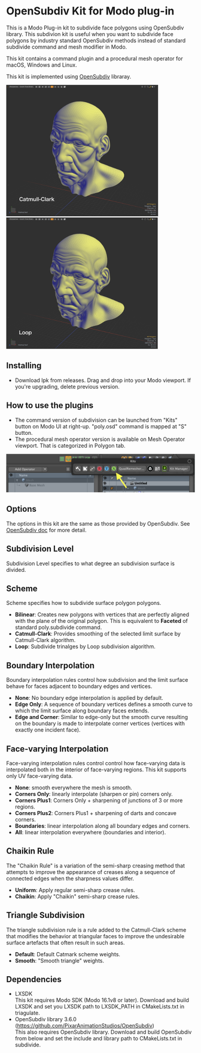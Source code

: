 # OpenSubdiv Kit for Modo plug-in
This is a Modo Plug-in kit to subdivide face polygons using OpenSubdiv library. This subdivion kit is useful when you want to subdivide face polygons by industry standard OpenSubdiv methods instead of standard subdivide command and mesh modifier in Modo.

This kit contains a command plugin and a procedural mesh operator for macOS, Windows and Linux.

This kit is implemented using [OpenSubdiv](https://github.com/PixarAnimationStudios/OpenSubdiv) libraray.


<div align="left">
<img src="./images/Catmull-Clark.png" style='max-height: 350px; object-fit: contain'/>
<img src="./images/Loop.png" style='max-height: 350px; object-fit: contain'/>
</div>


## Installing
- Download lpk from releases. Drag and drop into your Modo viewport. If you're upgrading, delete previous version.

## How to use the plugins
- The command version of subdivision can be launched from "Kits" button on Modo UI at right-up. "poly.osd" command is mapped at "S" button.  
- The procedural mesh operator version is available on Mesh Operator viewport. That is categorized in Polygon tab.
<div align="left">
<img src="./images/kits.png" style='max-height: 220px; object-fit: contain'/>
</div>

## Options
The options in this kit are the same as those provided by OpenSubdiv. See [OpenSubdiv doc](https://graphics.pixar.com/opensubdiv/docs/subdivision_surfaces.html#schemes-and-options) for more detail. <br>

## Subdivision Level
Subdivision Level specifies to what degree an subdivision surface is divided.<br>

## Scheme
Scheme specifies how to subdivide surface polygon polygons. <br>
- **Bilinear**: Creates new polygons with vertices that are perfectly aligned with the plane of the original polygon. This is equivalent to **Faceted** of standard poly.subdivide command.
- **Catmull-Clark**: Provides smoothing of the selected limit surface by Catmull-Clark algorithm.
- **Loop**: Subdivide trinalges by Loop subdivision algorithm.

## Boundary Interpolation
Boundary interpolation rules control how subdivision and the limit surface behave for faces adjacent to boundary edges and vertices. <br>
- **None**: No boundary edge interpolation is applied by default.
- **Edge Only**: A sequence of boundary vertices defines a smooth curve to which the limit surface along boundary faces extends.
- **Edge and Corner**: Similar to edge-only but the smooth curve resulting on the boundary is made to interpolate corner vertices (vertices with exactly one incident face).

## Face-varying Interpolation
Face-varying interpolation rules control control how face-varying data is interpolated both in the interior of face-varying regions. This kit supports only UV face-varying data.<br>
- **None**: smooth everywhere the mesh is smooth.
- **Corners Only**: linearly interpolate (sharpen or pin) corners only.
- **Corners Plus1**: Corners Only + sharpening of junctions of 3 or more regions.
- **Corners Plus2**: Corners Plus1 + sharpening of darts and concave corners.
- **Boundaries**: linear interpolation along all boundary edges and corners.
- **All**: linear interpolation everywhere (boundaries and interior).

## Chaikin Rule
The "Chaikin Rule" is a variation of the semi-sharp creasing method that attempts to improve the appearance of creases along a sequence of connected edges when the sharpness values differ. <br>
- **Uniform**: Apply regular semi-sharp crease rules.
- **Chaikin**: Apply "Chaikin" semi-sharp crease rules.

## Triangle Subdivision
The triangle subdivision rule is a rule added to the Catmull-Clark scheme that modifies the behavior at triangular faces to improve the undesirable surface artefacts that often result in such areas. <br>
- **Default**: Default Catmark scheme weights.
- **Smooth**: "Smooth triangle" weights.

## Dependencies

- LXSDK  
This kit requires Modo SDK (Modo 16.1v8 or later). Download and build LXSDK and set you LXSDK path to LXSDK_PATH in CMakeLists.txt in triagulate.
- OpenSubdiv library 3.6.0 (https://github.com/PixarAnimationStudios/OpenSubdiv)  
This also requires OpenSubdiv library. Download and build OpenSubdiv from below and set the include and library path to CMakeLists.txt in subdivide.

